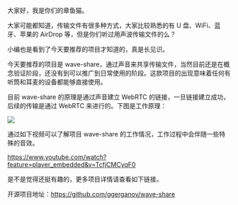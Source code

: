 大家好，我是你们的章鱼猫。

大家可能都知道，传输文件有很多种方式，大家比较熟悉的有 U 盘、WiFi、蓝牙、苹果的 AirDrop 等，但是你们听过用声波传输文件的么？

小编也是看到了今天要推荐的项目才知道的，真是长见识。

今天要推荐的项目是 wave-share，通过声音来共享传输文件，当然目前还是在概念验证阶段，还没有到可以推广到日常使用的阶段。这款项目的出现意味着任何有听筒和耳麦的设备都能够直接使用。

目前 wave-share 的原理是通过声音建立 WebRTC 的链接，一旦链接建立成功，后续的传输是通过 WebRTC 来进行的。下图是工作原理：

![](https://7465-test-3c9b5e-books-1301492295.tcb.qcloud.la/images/compress_wave-share-scheme2.png)

通过如下视频可以了解项目 wave-share 的工作情况，工作过程中会伴随一些特殊的音效。

https://www.youtube.com/watch?feature=player_embedded&v=TcfjCMCyqF0

是不是觉得还挺有趣的，更多项目详情请查看如下链接。

开源项目地址：https://github.com/ggerganov/wave-share